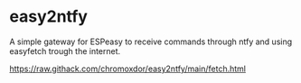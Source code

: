 # easy2ntfy

A simple gateway for ESPeasy to receive commands through ntfy and using easyfetch trough the internet.

https://raw.githack.com/chromoxdor/easy2ntfy/main/fetch.html
